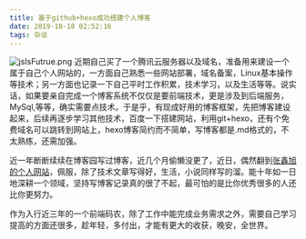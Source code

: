 ```yaml
---
title: 基于github+hexo成功搭建个人博客
date: 2019-10-18 02:52:16
tags: 杂谈
---
```


![jsIsFutrue.png](/imgs/jsIsFutrue.png)
近期自己买了一个腾讯云服务器以及域名，准备用来建设一个属于自己个人网站的，一方面自己熟悉一些网站部署，域名备案，Linux基本操作等技术；另一方面也记录一下自己平时工作积累，技术学习，以及生活等等。说实话，如果要亲自完成一个博客系统不仅仅是要前端技术，更是涉及到后端服务，MySql,等等，确实需要点技术。于是乎，有现成好用的博客框架，先把博客建设起来，后续再逐步学习其他技术，百度一下搭建网站，利用git+hexo，还有个免费域名可以跳转到网站上，hexo博客简约而不简单，写博客都是.md格式的，不太熟练，还需加强。
<!-- more -->
近一年断断续续在博客园写过博客，近几个月偷懒没更了，近日，偶然翻到[张鑫旭的个人网站](https://www.zhangxinxu.com/)，佩服，除了技术文章写得好，生活，小说同样写的溜。能十年如一日地深耕一个领域，坚持写博客记录真的很了不起，最可怕的是比你优秀很多的人还比你更努力。

作为入行近三年的一个前端码农，除了工作中能完成业务需求之外，需要自己学习提高的方面还很多，趁年轻，多付出，才能有更大的收获，晚安，全世界。
  
  